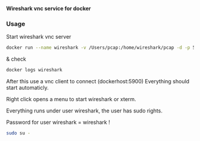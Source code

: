 #### Wireshark vnc service for docker


### Usage

Start wireshark vnc server

```bash
docker run --name wireshark -v /Users/pcap:/home/wireshark/pcap -d -p 5900:5900 danielguerra/wireshark-vnc
```
& check
```bash
docker logs wireshark
```
After this use a vnc client to connect (dockerhost:5900)
Everything should start automaticly.

Right click opens a menu to start wireshark or xterm.

Everything runs under user wireshark, the user
has sudo rights.

Password for user wireshark = wireshark !

```bash
sudo su -
```
